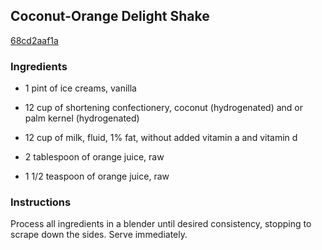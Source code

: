 ## Coconut-Orange Delight Shake

[68cd2aaf1a](http://www.food.com/recipe/coconut-orange-delight-shake-429404)

### Ingredients

 - 1 pint of ice creams, vanilla

 - 12 cup of shortening confectionery, coconut (hydrogenated) and or palm kernel (hydrogenated)

 - 12 cup of milk, fluid, 1% fat, without added vitamin a and vitamin d

 - 2 tablespoon of orange juice, raw

 - 1 1/2 teaspoon of orange juice, raw

### Instructions

Process all ingredients in a blender until desired consistency, stopping to scrape down the sides. Serve immediately.